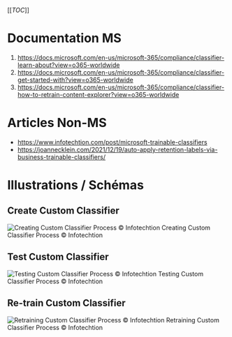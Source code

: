 [[_TOC_]]

# Documentation MS
1. https://docs.microsoft.com/en-us/microsoft-365/compliance/classifier-learn-about?view=o365-worldwide
2. https://docs.microsoft.com/en-us/microsoft-365/compliance/classifier-get-started-with?view=o365-worldwide
3. https://docs.microsoft.com/en-us/microsoft-365/compliance/classifier-how-to-retrain-content-explorer?view=o365-worldwide

# Articles Non-MS
* https://www.infotechtion.com/post/microsoft-trainable-classifiers
* https://joannecklein.com/2021/12/19/auto-apply-retention-labels-via-business-trainable-classifiers/

# Illustrations / Schémas
## Create Custom Classifier
<IMG src="https://static.wixstatic.com/media/50cd9f_a14f5cc075934af994220c464067a76a~mv2.jpg/v1/fill/w_740%2Ch_120%2Cal_c%2Cq_90/50cd9f_a14f5cc075934af994220c464067a76a~mv2.webp" alt="Creating Custom Classifier Process © Infotechtion"/>
Creating Custom Classifier Process © Infotechtion


## Test Custom Classifier
<IMG src="https://static.wixstatic.com/media/50cd9f_a68e4998a26042fc8f9f8031a11fbfbd~mv2.jpg/v1/fill/w_740%2Ch_290%2Cal_c%2Cq_90/50cd9f_a68e4998a26042fc8f9f8031a11fbfbd~mv2.webp" alt="Testing Custom Classifier Process © Infotechtion"/>
Testing Custom Classifier Process © Infotechtion



## Re-train Custom Classifier
<IMG src="https://static.wixstatic.com/media/50cd9f_a22865495738480fb4a804af2eea5a5e~mv2.jpg/v1/fill/w_740%2Ch_370%2Cal_c%2Cq_90/50cd9f_a22865495738480fb4a804af2eea5a5e~mv2.webp" alt="Retraining Custom Classifier Process © Infotechtion"/>
Retraining Custom Classifier Process © Infotechtion


